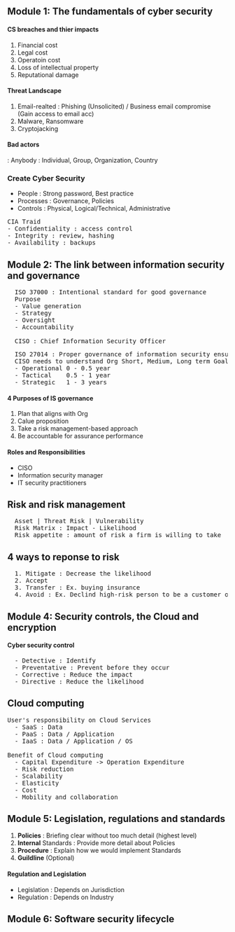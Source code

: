 ## Module 1: The fundamentals of cyber security

#### CS breaches and thier impacts
1. Financial cost
2. Legal cost
3. Operatoin cost
4. Loss of intellectual property
5. Reputational damage

#### Threat Landscape
1. Email-realted : Phishing (Unsolicited) / Business email compromise (Gain access to email acc)
2. Malware, Ransomware
3. Cryptojacking

#### Bad actors
: Anybody : Individual, Group, Organization, Country

### Create Cyber Security
- People : Strong password, Best practice
- Processes : Governance, Policies
- Controls : Physical, Logical/Technical, Administrative
<pre>
CIA Traid
- Confidentiality : access control
- Integrity : review, hashing
- Availability : backups
</pre>

## Module 2: The link between information security and governance
<pre>
  ISO 37000 : Intentional standard for good governance
  Purpose
  - Value generation
  - Strategy
  - Oversight
  - Accountability

  CISO : Chief Information Security Officer
</pre>

<pre>
  ISO 27014 : Proper governance of information security ensures its alignment with business obj.
  CISO needs to understand Org Short, Medium, Long term Goals to align their plans with.
  - Operational 0 - 0.5 year
  - Tactical    0.5 - 1 year
  - Strategic   1 - 3 years
</pre>

#### 4 Purposes of IS governance
1. Plan that aligns with Org
2. Calue proposition
3. Take a risk management-based approach
4. Be accountable for assurance performance

#### Roles and Responsibilities
- CISO
- Information security manager
- IT security practitioners

## Risk and risk management
<pre>
  Asset | Threat Risk | Vulnerability
  Risk Matrix : Impact - Likelihood
  Risk appetite : amount of risk a firm is willing to take
</pre>

## 4 ways to reponse to risk
<pre>
  1. Mitigate : Decrease the likelihood
  2. Accept
  3. Transfer : Ex. buying insurance
  4. Avoid : Ex. Declind high-risk person to be a customer of a bank
</pre>

## Module 4: Security controls, the Cloud and encryption
#### Cyber security control
<pre>
  - Detective : Identify
  - Preventative : Prevent before they occur
  - Corrective : Reduce the impact
  - Directive : Reduce the likelihood
</pre>

## Cloud computing
<pre>
User's responsibility on Cloud Services
  - SaaS : Data
  - PaaS : Data / Application
  - IaaS : Data / Application / OS

Benefit of Cloud computing
  - Capital Expenditure -> Operation Expenditure
  - Risk reduction
  - Scalability
  - Elasticity
  - Cost
  - Mobility and collaboration
</pre>

## Module 5: Legislation, regulations and standards
1. <strong>Policies</strong> : Briefing clear without too much detail (highest level)
2. <strong>Internal</strong> Standards : Provide more detail about Policies
3. <strong>Procedure</strong> : Explain how we would implement Standards
4. <strong>Guildline</strong> (Optional)

#### Regulation and Legislation
- Legislation : Depends on Jurisdiction
- Regulation : Depends on Industry

## Module 6: Software security lifecycle




